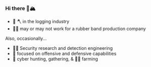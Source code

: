 ### Hi there 👋🏔️

- 🌳 🪓 in the logging industry
- 👷‍♂️ may or may not work for a rubber band production company

Also, occasionally...
- 👨‍💻 Security research and detection engineering
- 👾 focused on offensive and defensive capabilities
- 🥪 cyber hunting, gathering, & 👨‍🌾 farming

<!--
**brokensound77/brokensound77** is a ✨ _special_ ✨ repository because its `README.md` (this file) appears on your GitHub profile.

Here are some ideas to get you started:

- 🔭 I’m currently working on ...
- 🌱 I’m currently learning ...
- 👯 I’m looking to collaborate on ...
- 🤔 I’m looking for help with ...
- 💬 Ask me about ...
- 📫 How to reach me: ...
- 😄 Pronouns: ...
- ⚡ Fun fact: ...
-->
